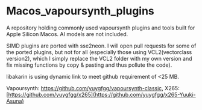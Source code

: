 # Macos_vapoursynth_plugins
A repository holding commonly used vapoursynth plugins and tools built for Apple Silicon Macos. AI models are not included.

SIMD plugins are ported with sse2neon. I will open pull requests for some of the ported plugins, but not for all (especially those using VCL2(vectorclass version2), which I simply replace the VCL2 folder with my own version and fix missing functions by copy & pasting and thus pollute the code).

libakarin is using dynamic link to meet github requirement of <25 MB.

Vapoursynth: https://github.com/yuygfgg/vapoursynth-classic, X265: [https://github.com/yuygfgg/x265](https://github.com/yuygfgg/x265-Yuuki-Asuna)
